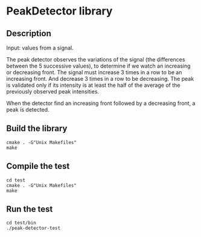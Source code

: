 # PeakDetector library

## Description
Input: values from a signal.

The peak detector observes the variations of the signal (the differences between the 5 successive values), to determine if we watch an increasing or decreasing front.
The signal must increase 3 times in a row to be an increasing front. And decrease 3 times in a row to be decreasing.
The peak is validated only if its intensity is at least the half of the average of the previously observed peak intensities.

When the detector find an increasing front followed by a decreasing front, a peak is detected.

## Build the library

    cmake . -G"Unix Makefiles"
    make

## Compile the test

    cd test
    cmake . -G"Unix Makefiles"
    make

## Run the test
    cd test/bin
    ./peak-detector-test
